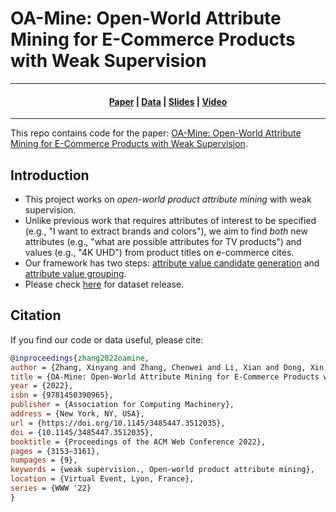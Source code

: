 # OA-Mine: Open-World Attribute Mining for E-Commerce Products with Weak Supervision

---

<h4 align="center">
    <p>
        <a href="https://dl.acm.org/doi/10.1145/3485447.3512035">Paper</a> |
        <a href="./data">Data</a> |
        <a href="./slides.pdf">Slides</a> |
        <a href="https://youtu.be/vrDPV8EMLnA">Video</a>
    <p>
</h4>

---

This repo contains code for the paper: [OA-Mine: Open-World Attribute Mining for E-Commerce Products with Weak Supervision](https://dl.acm.org/doi/10.1145/3485447.3512035).

## Introduction
* This project works on *open-world product attribute mining* with weak supervision.
* Unlike previous work that requires attributes of interest to be specified (e.g., "I want to extract brands and colors"), we aim to find *both* new attributes (e.g., "what are possible attributes for TV products") and values (e.g., "4K UHD") from product titles on e-commerce cites.
* Our framework has two steps: [attribute value candidate generation](./candidate_generation) and [attribute value grouping](./value_grouping).
* Please check [here](./data) for dataset release.

## Citation
If you find our code or data useful, please cite:
```bibtex
@inproceedings{zhang2022oamine,
author = {Zhang, Xinyang and Zhang, Chenwei and Li, Xian and Dong, Xin Luna and Shang, Jingbo and Faloutsos, Christos and Han, Jiawei},
title = {OA-Mine: Open-World Attribute Mining for E-Commerce Products with Weak Supervision},
year = {2022},
isbn = {9781450390965},
publisher = {Association for Computing Machinery},
address = {New York, NY, USA},
url = {https://doi.org/10.1145/3485447.3512035},
doi = {10.1145/3485447.3512035},
booktitle = {Proceedings of the ACM Web Conference 2022},
pages = {3153–3161},
numpages = {9},
keywords = {weak supervision., Open-world product attribute mining},
location = {Virtual Event, Lyon, France},
series = {WWW '22}
}
```